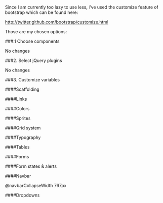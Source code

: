 Since I am currently too lazy to use less, I've used the customize feature of bootstrap which can be found here:

http://twitter.github.com/bootstrap/customize.html

Those are my chosen options:

###.1 Choose components

No changes

###2. Select jQuery plugins

No changes

###3. Customize variables

####Scaffolding

####Links

####Colors

####Sprites

####Grid system

####Typography

####Tables

####Forms

####Form states & alerts

####Navbar

@navbarCollapseWidth  767px

####Dropdowns

